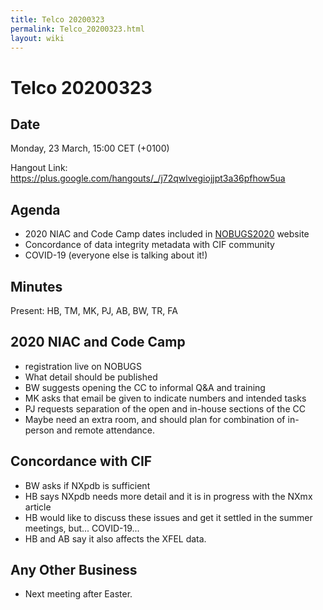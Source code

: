 ```yaml
---
title: Telco 20200323
permalink: Telco_20200323.html
layout: wiki
---
```

Telco 20200323
==============

Date
----

Monday, 23 March, 15:00 CET (+0100)

<!-- end of autogeneration -->

Hangout Link:
<https://plus.google.com/hangouts/_/j72qwlvegiojjpt3a36pfhow5ua>

Agenda
------
   * 2020 NIAC and Code Camp dates included in [NOBUGS2020](https://indico.desy.de/indico/event/24321/overview) website
   * Concordance of data integrity metadata with CIF community
   * COVID-19 (everyone else is talking about it!)
   
Minutes
------
Present: HB, TM, MK, PJ, AB, BW, TR, FA

2020 NIAC and Code Camp
--------------------
  * registration live on NOBUGS
  * What detail should be published
  * BW suggests opening the CC to informal Q&A and training
  * MK asks that email be given to indicate numbers and intended tasks
  * PJ requests separation of the open and in-house sections of the CC
  * Maybe need an extra room, and should plan for combination of in-person and remote attendance.
  

Concordance with CIF
---------------------
  * BW asks if NXpdb is sufficient
  * HB says NXpdb needs more detail and it is in progress with the NXmx article
  * HB would like to discuss these issues and get it settled in the summer meetings, but... COVID-19...
  * HB and AB say it also affects the XFEL data.
  
Any Other Business
------------
  * Next meeting after Easter.
  
  

